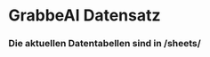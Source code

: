 






















































































































































































































































# GrabbeAI Datensatz





### Die aktuellen Datentabellen sind in /sheets/


